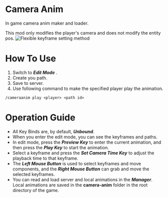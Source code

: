 # Camera Anim
In game camera anim maker and loader.

This mod only modifies the player's camera and does not modify the entity pos.
![Flexible keyframe setting method](https://cdn.modrinth.com/data/miTbslhc/images/2d723ddfac062fa1f42708d16688748e63a3c5e9.gif)
# How To Use
1. Switch to _**Edit Mode**_ .
2. Create you path.
3. Save to server.
4. Use following command to make the specified player play the animation.

```
/cameraanim play <player> <path id>
```
# Operation Guide
- All Key Binds are, by default, _**Unbound**_.
- When you enter the edit mode, you can see the keyframes and paths.
- In edit mode, press the _**Preview Key**_ to enter the current animation, and then press the _**Play Key**_ to start the animation.
- Select a keyframe and press the _**Set Camera Time Key**_ to adjust the playback time to that keyframe.
- The _**Left Mouse Button**_ is used to select keyframes and move components, and the _**Right Mouse Button**_ can grab and move the selected keyframes.
- You can read and load server and local animations in the _**Manager**_. Local animations are saved in the **camera-anim** folder in the root directory of the game.
